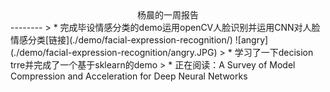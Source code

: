 <center>杨晨的一周报告</center>
--------
> * 完成毕设情感分类的demo运用openCV人脸识别并运用CNN对人脸情感分类[链接](./demo/facial-expression-recognition/)
![angry](./demo/facial-expression-recognition/angry.JPG)
> * 学习了一下decision trre并完成了一个基于sklearn的demo
> * 正在阅读：A Survey of Model Compression and Acceleration for Deep Neural Networks
